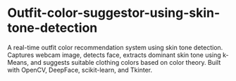 # Outfit-color-suggestor-using-skin-tone-detection
A real-time outfit color recommendation system using skin tone detection. Captures webcam image, detects face, extracts dominant skin tone using k-Means, and suggests suitable clothing colors based on color theory. Built with OpenCV, DeepFace, scikit-learn, and Tkinter.
